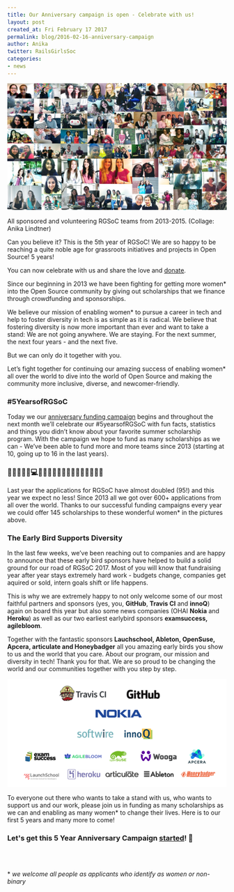 ```yaml
---
title: Our Anniversary campaign is open - Celebrate with us!
layout: post
created_at: Fri February 17 2017
permalink: blog/2016-02-16-anniversary-campaign
author: Anika
twitter: RailsGirlsSoc
categories:
- news
---
```


![](/img/blog/2017/RGSoC_alumna_2013-2016.jpg)
<div class="image-credits">All sponsored and volunteering RGSoC teams from  2013-2015. (Collage: Anika Lindtner)</div>


Can you believe it? This is the 5th year of RGSoC! We are so happy to be reaching a quite noble age for grassroots initiatives and projects in Open Source! 5 years! 

You can now celebrate with us and share the love and [donate](https://railsgirlssummerofcode.org/campaign/). 

Since our beginning in 2013 we have been fighting for getting more women\* into the Open Source community by giving out scholarships that we finance through crowdfunding and  sponsorships. 

We believe our mission of enabling women\* to pursue a career in tech and help to foster diversity in tech is as simple as it is radical. We believe that fostering diversity is now more important than ever and want to take a stand: We are not going anywhere. We are staying. For the next summer, the next four years - and the next five. 

But we can only do it together with you.

Let’s fight together for continuing our amazing success of enabling women* all over the world to dive into the world of Open Source and making the community more inclusive, diverse, and newcomer-friendly.

### #5YearsofRGSoC 

Today we our [anniversary funding campaign](https://railsgirlssummerofcode.org/campaign/) begins and throughout the next month we’ll celebrate our #5yearsofRGSoC with fun facts, statistics and things you didn’t know about your favorite summer scholarship program. With the campaign we hope to fund as many scholarships as we can - We’ve been able to fund more and more teams since 2013 (starting at 10, going up to 16 in the last years).

### 🎂🎈🎉✊🏾💻🚀👧🏾👧🏿👧🏼👧🏻👧🏽✨🎈🎂

Last year the applications for RGSoC have almost doubled (95!) and this year we expect no less! Since 2013 all we got over 600+ applications from all over the world. Thanks to our successful funding campaigns every year we could offer 145 scholarships to these wonderful women\* in the pictures above. 



### The Early Bird Supports Diversity

In the last few weeks, we’ve been reaching out to companies and are happy to announce that these early bird sponsors have helped to build a solid ground for our road of RGSoC 2017. Most of you will know that fundraising year after year stays extremely hard work - budgets change, companies get aquired or sold, intern goals shift or life happens. 

This is why we are extremely happy to not only welcome some of our most faithful partners and sponsors (yes, you, **GitHub**, **Travis CI** and **innoQ**) again on board this year but also some news companies (OHAI **Nokia** and **Heroku**) as well as our two earliest earlybird sponsors **examsuccess, agilebloom**. 

Together with the fantastic sponsors **Lauchschool, Ableton, OpenSuse, Apcera, articulate and Honeybadger** all you amazing early birds you show to us and the world that you care. About our program, our mission and diversity in tech! Thank you for that. We are so proud to be changing the world and our communities together with you step by step.

<a href="https://railsgirlssummerofcode.org/sponsors/"><img src="/img/blog/2017/2017-02-16-earlybirds.png"></a>


To everyone out there who wants to take a stand with us, who wants to support us and our work, please join us in funding as many scholarships as we can and enabling as many women* to change their lives. Here is to our first 5 years and many more to come!

### Let's get this 5 Year Anniversary Campaign [started](https://railsgirlssummerofcode.org/campaign/)! 🎂 



<br><br>

\* *we welcome all people as applicants who identify as women or non-binary*



